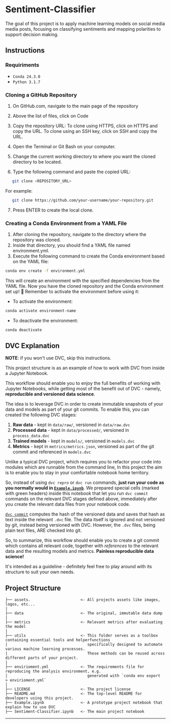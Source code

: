 # Sentiment-Classifier

The goal of this project is to apply machine learning models on social media media posts, focusing on classifying sentiments and mapping polarities to support decision making.
## Instructions

### Requiriments
- ```Conda 24.3.0```   
- ```Python 3.1.7```

### Cloning a GitHub Repository

1. On GitHub.com, navigate to the main page of the repository

2. Above the list of files, click on Code
3. Copy the repository URL:
To clone using HTTPS, click on HTTPS and copy the URL.
To clone using an SSH key, click on SSH and copy the URL.
4. Open the Terminal or Git Bash on your computer.
5. Change the current working directory to where you want the cloned directory to be located.
6. Type the following command and paste the copied URL:    
```bash
   git clone <REPOSITORY_URL>
```
For example:
```bash
   git clone https://github.com/your-username/your-repository.git
```
7. Press ENTER to create the local clone.
### Creating a Conda Environment from a YAML File

1. After cloning the repository, navigate to the directory where the repository was cloned.
2. Inside that directory, you should find a YAML file named environment.yml.
3. Execute the following command to create the Conda environment based on the YAML file:
```bash
conda env create -f environment.yml
```
This will create an environment with the specified dependencies from the YAML file.
Now you have the cloned repository and the Conda environment set up! 🚀 Remember to activate the environment before using it:
- To activate the environment:
```bash
conda activate environment-name
```
- To deactivate the environment:
```bash
conda deactivate
```

## DVC Explanation

**NOTE**: if you won't use DVC, skip this instructions.

This project structure is as an example of how to work with DVC from inside a Jupyter Notebook.

This workflow should enable you to enjoy the full benefits of working with Jupyter Notebooks, while getting most of the benefit out of DVC - 
namely, **reproducible and versioned data science**.


The idea is to leverage DVC in order to create immutable snapshots of your data and models as part of your git commits.
To enable this, you can created the following DVC stages:
1. **Raw data** - kept in `data/raw/`, versioned in `data/raw.dvc` 
2. **Processed data** - kept in `data/processed/`, versioned in `process_data.dvc` 
3. **Trained models** - kept in `models/`, versioned in `models.dvc` 
4. **Metrics** - kept in `metrics/metrics.json`, versioned as part of the git commit and referenced in `models.dvc`

Unlike a typical DVC project, which requires you to refactor your code into modules which are runnable from the command line,
In this project the aim is to enable you to stay in your comfortable notebook home territory.

So, instead of using `dvc repro` or `dvc run` commands, **just run your code as you normally would in [`Example.ipynb`](/Example.ipynb)**. 
We prepared special cells (marked with green headers) inside this notebook that let you run `dvc commit` commands on the relevant
DVC stages defined above, immediately after you create the relevant data files from your notebook code.

[`dvc commit`](https://dvc.org/doc/commands-reference/commit) computes the hash of the versioned data and saves that hash
as text inside the relevant `.dvc` file. The data itself is ignored and not versioned by git, instead being versioned with DVC.
However, the `.dvc` files, being plain text files, ARE checked into git.

So, to summarize, this workflow should enable you to create a git commit which contains all relevant code, together with
*references* to the relevant data and the resulting models and metrics. **Painless reproducible data science!**

It's intended as a guideline - definitely feel free to play around with its structure to suit your own needs.

## Project Structure
```
├── assets.                      <- All projects assets like images, logos, etc...
|
├── data                         <- The original, immutable data dump
|
├── metrics                      <- Relevant metrics after evaluating the model
|
├── utils                        <- This folder serves as a toolbox containing essential tools and helperfunctions 
|                                   specifically designed to automate various machine learning processes. 
|                                   These methods can be reused across different parts of your project.
|
├── envirioment.yml              <- The requirements file for reproducing the analysis environment, e.g.
│                                   generated with `conda env export  > envirioment.yml`
│
├── LICENSE                      <- The project license
├── README.md                    <- The top-level README for developers using this project.
├── Example.ipynb                <- A prototype project notebook that explain how to use DVC
├── Sentiment-Classifier.ipynb   <- The main project notebook
```
---